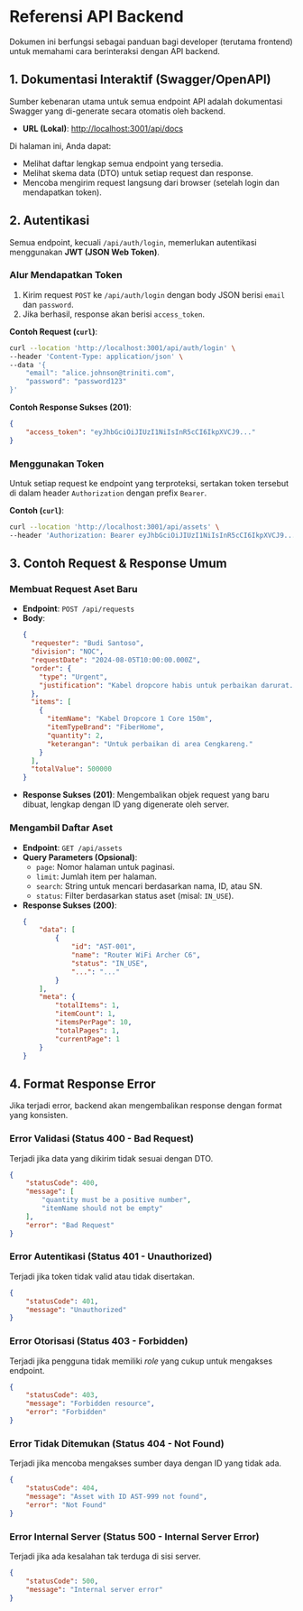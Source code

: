 # Referensi API Backend

Dokumen ini berfungsi sebagai panduan bagi developer (terutama frontend) untuk memahami cara berinteraksi dengan API backend.

## 1. Dokumentasi Interaktif (Swagger/OpenAPI)

Sumber kebenaran utama untuk semua endpoint API adalah dokumentasi Swagger yang di-generate secara otomatis oleh backend.

-   **URL (Lokal)**: [http://localhost:3001/api/docs](http://localhost:3001/api/docs)

Di halaman ini, Anda dapat:
-   Melihat daftar lengkap semua endpoint yang tersedia.
-   Melihat skema data (DTO) untuk setiap request dan response.
-   Mencoba mengirim request langsung dari browser (setelah login dan mendapatkan token).

## 2. Autentikasi

Semua endpoint, kecuali `/api/auth/login`, memerlukan autentikasi menggunakan **JWT (JSON Web Token)**.

### Alur Mendapatkan Token

1.  Kirim request `POST` ke `/api/auth/login` dengan body JSON berisi `email` dan `password`.
2.  Jika berhasil, response akan berisi `access_token`.

**Contoh Request (`curl`)**:
```bash
curl --location 'http://localhost:3001/api/auth/login' \
--header 'Content-Type: application/json' \
--data '{
    "email": "alice.johnson@triniti.com",
    "password": "password123"
}'
```

**Contoh Response Sukses (201)**:
```json
{
    "access_token": "eyJhbGciOiJIUzI1NiIsInR5cCI6IkpXVCJ9..."
}
```

### Menggunakan Token

Untuk setiap request ke endpoint yang terproteksi, sertakan token tersebut di dalam header `Authorization` dengan prefix `Bearer`.

**Contoh (`curl`)**:
```bash
curl --location 'http://localhost:3001/api/assets' \
--header 'Authorization: Bearer eyJhbGciOiJIUzI1NiIsInR5cCI6IkpXVCJ9...'
```

## 3. Contoh Request & Response Umum

### Membuat Request Aset Baru

-   **Endpoint**: `POST /api/requests`
-   **Body**:
    ```json
    {
      "requester": "Budi Santoso",
      "division": "NOC",
      "requestDate": "2024-08-05T10:00:00.000Z",
      "order": {
        "type": "Urgent",
        "justification": "Kabel dropcore habis untuk perbaikan darurat."
      },
      "items": [
        {
          "itemName": "Kabel Dropcore 1 Core 150m",
          "itemTypeBrand": "FiberHome",
          "quantity": 2,
          "keterangan": "Untuk perbaikan di area Cengkareng."
        }
      ],
      "totalValue": 500000
    }
    ```
- **Response Sukses (201)**: Mengembalikan objek request yang baru dibuat, lengkap dengan ID yang digenerate oleh server.

### Mengambil Daftar Aset
-   **Endpoint**: `GET /api/assets`
-   **Query Parameters (Opsional)**:
    - `page`: Nomor halaman untuk paginasi.
    - `limit`: Jumlah item per halaman.
    - `search`: String untuk mencari berdasarkan nama, ID, atau SN.
    - `status`: Filter berdasarkan status aset (misal: `IN_USE`).
- **Response Sukses (200)**:
    ```json
    {
        "data": [
            {
                "id": "AST-001",
                "name": "Router WiFi Archer C6",
                "status": "IN_USE",
                "...": "..."
            }
        ],
        "meta": {
            "totalItems": 1,
            "itemCount": 1,
            "itemsPerPage": 10,
            "totalPages": 1,
            "currentPage": 1
        }
    }
    ```

## 4. Format Response Error

Jika terjadi error, backend akan mengembalikan response dengan format yang konsisten.

### Error Validasi (Status 400 - Bad Request)
Terjadi jika data yang dikirim tidak sesuai dengan DTO.

```json
{
    "statusCode": 400,
    "message": [
        "quantity must be a positive number",
        "itemName should not be empty"
    ],
    "error": "Bad Request"
}
```

### Error Autentikasi (Status 401 - Unauthorized)
Terjadi jika token tidak valid atau tidak disertakan.

```json
{
    "statusCode": 401,
    "message": "Unauthorized"
}
```

### Error Otorisasi (Status 403 - Forbidden)
Terjadi jika pengguna tidak memiliki _role_ yang cukup untuk mengakses endpoint.

```json
{
    "statusCode": 403,
    "message": "Forbidden resource",
    "error": "Forbidden"
}
```

### Error Tidak Ditemukan (Status 404 - Not Found)
Terjadi jika mencoba mengakses sumber daya dengan ID yang tidak ada.

```json
{
    "statusCode": 404,
    "message": "Asset with ID AST-999 not found",
    "error": "Not Found"
}
```

### Error Internal Server (Status 500 - Internal Server Error)
Terjadi jika ada kesalahan tak terduga di sisi server.

```json
{
    "statusCode": 500,
    "message": "Internal server error"
}
```
